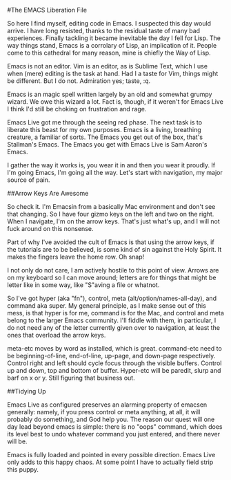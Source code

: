 #The EMACS Liberation File

So here I find myself, editing code in Emacs. I suspected this day would arrive. I have long resisted, thanks to the residual taste of many bad experiences. Finally tackling it became inevitable the day I fell for Lisp. The way things stand, Emacs is a corrolary of Lisp, an implication of it. People come to this cathedral for many reason, mine is chiefly the Way of Lisp. 


Emacs is not an editor. Vim is an editor, as is Sublime Text, which I use when (mere) editing is the task at hand. Had I a taste for Vim, things might be different. But I do not. Admiration yes; taste, :q. 

Emacs is an magic spell written largely by an old and somewhat grumpy wizard. We owe this wizard a lot. Fact is, though, if it weren't for Emacs Live I think I'd still be choking on frustration and rage. 


Emacs Live got me through the seeing red phase. The next task is to liberate this beast for my own purposes. Emacs is a living, breathing creature, a familiar of sorts. The Emacs you get out of the box, that's Stallman's Emacs. The Emacs you get with Emacs Live is Sam Aaron's Emacs. 

I gather the way it works is, you wear it in and then you wear it proudly. If I'm going Emacs, I'm going all the way. Let's start with navigation, my major source of pain.

##Arrow Keys Are Awesome

So check it. I'm Emacsin from a basically Mac environment and don't see that changing. So I have four gizmo keys on the left and two on the right. When I navigate, I'm on the arrow keys. That's just what's up, and I will not fuck around on this nonsense. 

Part of why I've avoided the cult of Emacs is that using the arrow keys, if the tutorials are to be believed, is some kind of sin against the Holy Spirit. It makes the fingers leave the home row. Oh snap! 

I not only do not care, I am actively hostile to this point of view. Arrows are on my keyboard so I can move around; letters are for things that might be letter like in some way, like "S"aving a file or whatnot. 

So I've got hyper (aka "fn"), control, meta (alt/option/names-all-day), and command aka super. My general principle, as I make sense out of this mess, is that hyper is for me, command is for the Mac, and control and meta belong to the larger Emacs community. I'll fiddle with them, in particular, I do not need any of the letter currently given over to navigation, at least the ones that overload the arrow keys.

meta-etc moves by word as installed, which is great. command-etc need to be beginning-of-line, end-of-line, up-page, and down-page respectively. Control right and left should cycle focus through the visible buffers. Control up and down, top and bottom of buffer. Hyper-etc will be paredit, slurp and barf on x or y. Still figuring that business out. 

##Tidying Up

Emacs Live as configured preserves an alarming property of emacsen generally: namely, if you press control or meta anything, at all, it will probably do something, and God help you. The reason our quest will one day lead beyond emacs is simple: there is no "oops" command, which does its level best to undo whatever command you just entered, and there never will be.

Emacs is fully loaded and pointed in every possible direction. Emacs Live only adds to this happy chaos. At some point I have to actually field strip this puppy. 




